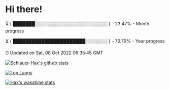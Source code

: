 # Hi there!

⏳ { ███████░░░░░░░░░░░░░░░░░░░░░░░ } - 23.47% - Month progress

⏳ { ███████████████████████░░░░░░░ } - 76.79% - Year progress

⏰ Updated on Sat, 08 Oct 2022 06:35:45 GMT


[![Schlauer-Hax's github stats](https://github-readme-stats.vercel.app/api?username=Schlauer-Hax&show_icons=true&theme=dark&count_private=true)](https://github.com/Schlauer-Hax)


[![Top Langs](https://github-readme-stats.vercel.app/api/top-langs/?username=Schlauer-Hax&layout=compact&theme=dark)](https://github.com/Schlauer-Hax?tab=repositories)


[![Hax's wakatime stats](https://github-readme-stats.vercel.app/api/wakatime?username=Hax&theme=dark)](https://wakatime.com/@Hax)

